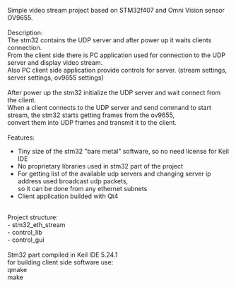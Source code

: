 Simple video stream project based on STM32f407 and Omni Vision sensor OV9655. <br>
<br>
Description:<br>
The stm32 contains the UDP server and after power up it waits clients connection.<br>
From the client side there is PC application used for connection to the UDP server and display video stream.<br>
Also PC client side application provide controls for server. (stream settings, server settings, ov9655 settings)<br>
<br>
After power up the stm32 initialize the UDP server and wait connect from the client.<br>
When a client connects to the UDP server and send command to start stream, the stm32 starts getting frames from the ov9655,<br> 
convert them into UDP frames  and transmit it to the client.<br>
<br>
Features:<br>
- Tiny size of the stm32 "bare metal" software, so no need license for Keil IDE<br>
- No proprietary libraries used in stm32 part of the project<br>
- For getting list of the available udp servers and changing server ip address used broadcast udp packets,<br> 
  so it can be done from any ethernet subnets<br> 
- Client application builded with Qt4<br> 
<br>
Project structure:<br>
- stm32_eth_stream<br>
- control_lib<br>
- control_gui<br>
<br>
Stm32 part compiled in Keil IDE 5.24.1<br>
for building client side software use:<br>
qmake<br>
make<br>


